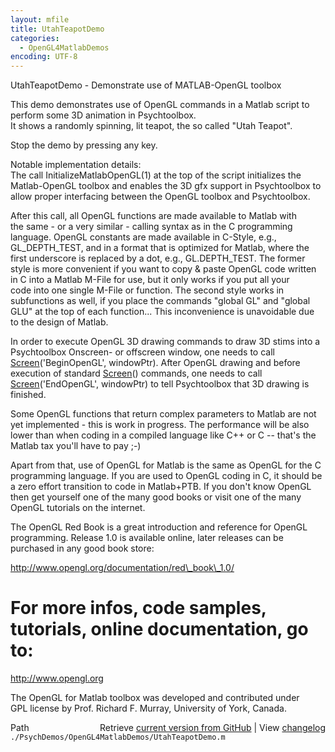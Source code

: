 ```yaml
---
layout: mfile
title: UtahTeapotDemo
categories:
  - OpenGL4MatlabDemos
encoding: UTF-8
---
```


UtahTeapotDemo - Demonstrate use of MATLAB-OpenGL toolbox  

This demo demonstrates use of OpenGL commands in a Matlab script to  
perform some 3D animation in Psychtoolbox.  
It shows a randomly spinning, lit teapot, the so called "Utah Teapot".  

Stop the demo by pressing any key.  

Notable implementation details:  
The call InitializeMatlabOpenGL(1) at the top of the script initializes the  
Matlab-OpenGL toolbox and enables the 3D gfx support in Psychtoolbox to  
allow proper interfacing between the OpenGL toolbox and Psychtoolbox.  

After this call, all OpenGL functions are made available to Matlab with  
the same - or a very similar - calling syntax as in the C programming  
language. OpenGL constants are made available in C-Style, e.g.,  
GL\_DEPTH\_TEST, and in a format that is optimized for Matlab, where the  
first underscore is replaced by a dot, e.g., GL.DEPTH\_TEST. The former  
style is more convenient if you want to copy & paste OpenGL code written  
in C into a Matlab M-File for use, but it only works if you put all your  
code into one single M-File or function. The second style works in  
subfunctions as well, if you place the commands "global GL" and "global  
GLU" at the top of each function... This inconvenience is unavoidable due  
to the design of Matlab.  

In order to execute OpenGL 3D drawing commands to draw 3D stims into a  
Psychtoolbox Onscreen- or offscreen window, one needs to call  
[Screen](/docs/Screen)('BeginOpenGL', windowPtr). After OpenGL drawing and before  
execution of standard [Screen](/docs/Screen)() commands, one needs to call  
[Screen](/docs/Screen)('EndOpenGL', windowPtr) to tell Psychtoolbox that 3D drawing is  
finished.  

Some OpenGL functions that return complex parameters to Matlab are not  
yet implemented - this is work in progress. The performance will be also  
lower than when coding in a compiled language like C++ or C -- that's the  
Matlab tax you'll have to pay ;-)  

Apart from that, use of OpenGL for Matlab is the same as OpenGL for the C  
programming language. If you are used to OpenGL coding in C, it should be  
a zero effort transition to code in Matlab+PTB. If you don't know OpenGL  
then get yourself one of the many good books or visit one of the many  
OpenGL tutorials on the internet.  

The OpenGL Red Book is a great introduction and reference for OpenGL  
programming. Release 1.0 is available online, later releases can be  
purchased in any good book store:  

http://www.opengl.org/documentation/red\_book\_1.0/  

# For more infos, code samples, tutorials, online documentation, go to:  

http://www.opengl.org  

The OpenGL for Matlab toolbox was developed and contributed under  
GPL license by Prof. Richard F. Murray, University of York, Canada.  


<div class="code_header" style="text-align:right;">
  <span style="float:left;">Path&nbsp;&nbsp;</span> <span class="counter">Retrieve <a href=
  "https://raw.github.com/Psychtoolbox-3/Psychtoolbox-3/beta/./PsychDemos/OpenGL4MatlabDemos/UtahTeapotDemo.m">current version from GitHub</a> | View <a href=
  "https://github.com/Psychtoolbox-3/Psychtoolbox-3/commits/beta/./PsychDemos/OpenGL4MatlabDemos/UtahTeapotDemo.m">changelog</a></span>
</div>
<div class="code">
  <code>./PsychDemos/OpenGL4MatlabDemos/UtahTeapotDemo.m</code>
</div>
